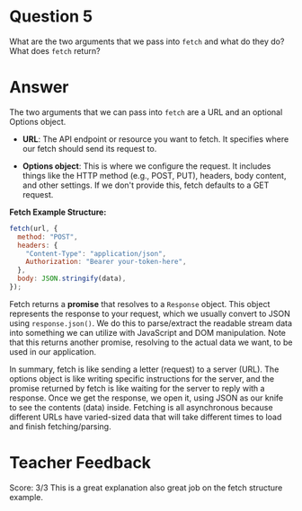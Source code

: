 # Question 5

What are the two arguments that we pass into `fetch` and what do they do? What does `fetch` return?

# Answer

The two arguments that we can pass into `fetch` are a URL and an optional Options object.

- **URL**: The API endpoint or resource you want to fetch. It specifies where our fetch should send its request to.

- **Options object**: This is where we configure the request. It includes things like the HTTP method (e.g., POST, PUT), headers, body content, and other settings. If we don't provide this, fetch defaults to a GET request.

**Fetch Example Structure:**

```js
fetch(url, {
  method: "POST",
  headers: {
    "Content-Type": "application/json",
    Authorization: "Bearer your-token-here",
  },
  body: JSON.stringify(data),
});
```

Fetch returns a **promise** that resolves to a `Response` object. This object represents the response to your request, which we usually convert to JSON using `response.json()`. We do this to parse/extract the readable stream data into something we can utilize with JavaScript and DOM manipulation. Note that this returns another promise, resolving to the actual data we want, to be used in our application.

In summary, fetch is like sending a letter (request) to a server (URL). The options object is like writing specific instructions for the server, and the promise returned by fetch is like waiting for the server to reply with a response. Once we get the response, we open it, using JSON as our knife to see the contents (data) inside. Fetching is all asynchronous because different URLs have varied-sized data that will take different times to load and finish fetching/parsing.

# Teacher Feedback
Score: 3/3
This is a great explanation also great job on the fetch structure example.